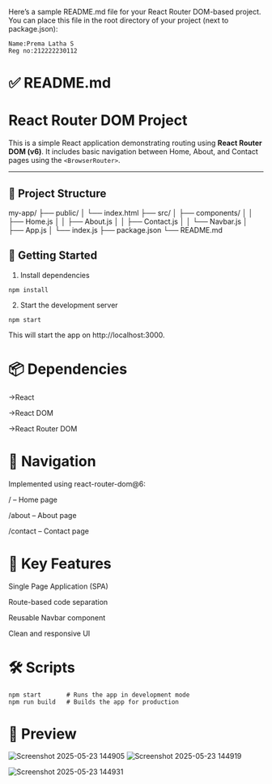 Here’s a sample README.md file for your React Router DOM-based project. You can place this file in the root directory of your project (next to package.json):
```
Name:Prema Latha S
Reg no:212222230112
```
# ✅ README.md

# React Router DOM Project

This is a simple React application demonstrating routing using **React Router DOM (v6)**. It includes basic navigation between Home, About, and Contact pages using the `<BrowserRouter>`.

---

## 📁 Project Structure

my-app/
├── public/
│ └── index.html
├── src/
│ ├── components/
│ │ ├── Home.js
│ │ ├── About.js
│ │ ├── Contact.js
│ │ └── Navbar.js
│ ├── App.js
│ └── index.js
├── package.json
└── README.md


## 🚀 Getting Started
1. Install dependencies
```
npm install
```
2. Start the development server
```
npm start
```
This will start the app on http://localhost:3000.

# 📦 Dependencies
->React

->React DOM

->React Router DOM

# 🔗 Navigation
Implemented using react-router-dom@6:

/ – Home page

/about – About page

/contact – Contact page

# 🧱 Key Features
Single Page Application (SPA)

Route-based code separation

Reusable Navbar component

Clean and responsive UI

# 🛠️ Scripts
```
npm start       # Runs the app in development mode
npm run build   # Builds the app for production
```
# 📸 Preview

![Screenshot 2025-05-23 144905](https://github.com/user-attachments/assets/26fdf39c-c506-4fd4-809f-1c2ae09fb6c3)
![Screenshot 2025-05-23 144919](https://github.com/user-attachments/assets/80335582-0ec9-4324-b400-e8f2e64b4146)

![Screenshot 2025-05-23 144931](https://github.com/user-attachments/assets/5c2f3e47-cf50-4c0b-8710-24965af7b839)
